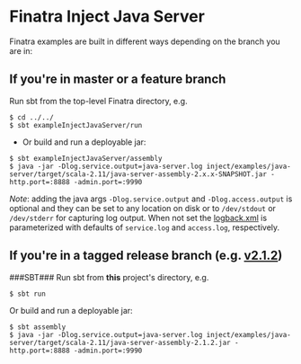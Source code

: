 # Finatra Inject Java Server

Finatra examples are built in different ways depending on the branch you are in:

If you're in master or a feature branch
----------------------------------------------------------
Run sbt from the top-level Finatra directory, e.g.
```
$ cd ../../
$ sbt exampleInjectJavaServer/run
```

* Or build and run a deployable jar:
```
$ sbt exampleInjectJavaServer/assembly
$ java -jar -Dlog.service.output=java-server.log inject/examples/java-server/target/scala-2.11/java-server-assembly-2.x.x-SNAPSHOT.jar -http.port=:8888 -admin.port=:9990
```
*Note*: adding the java args `-Dlog.service.output` and `-Dlog.access.output` is optional and they can be set to any location on disk or to `/dev/stdout` or `/dev/stderr` for capturing log output. When not set the [logback.xml](./src/main/resources/logback.xml) is parameterized with defaults of `service.log` and `access.log`, respectively.

If you're in a tagged release branch (e.g. [v2.1.2](https://github.com/twitter/finatra/tree/v2.1.2))
----------------------------------------------------------
###SBT###
Run sbt from **this** project's directory, e.g.
```
$ sbt run
```
Or build and run a deployable jar:
```
$ sbt assembly
$ java -jar -Dlog.service.output=java-server.log inject/examples/java-server/target/scala-2.11/java-server-assembly-2.1.2.jar -http.port=:8888 -admin.port=:9990
```
